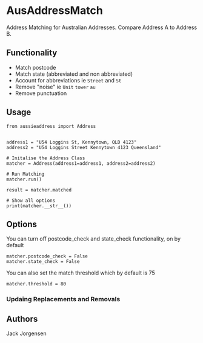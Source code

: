 # AusAddressMatch

Address Matching for Australian Addresses. Compare Address A to Address B.

## Functionality

- Match postcode
- Match state (abbreviated and non abbreviated)
- Account for abbreviations ie `Street` and `St`
- Remove "noise" ie `Unit` `tower` `au`
- Remove punctuation

## Usage

```
from aussieaddress import Address


address1 = "U54 Loggins St, Kennytown, QLD 4123"
address2 = "U54 Loggins Street Kennytown 4123 Queensland"

# Initalise the Address Class
matcher = Address(address1=address1, address2=address2)

# Run Matching
matcher.run()

result = matcher.matched

# Show all options
print(matcher.__str__())

```

## Options

You can turn off postcode_check and state_check functionality, on by default

```
matcher.postcode_check = False
matcher.state_check = False
```


You can also set the match threshold which by default is 75

`matcher.threshold = 80`


### Updaing Replacements and Removals






## Authors

Jack Jorgensen